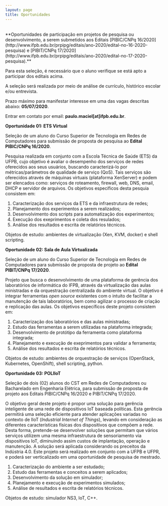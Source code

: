 ```yaml
---
layout: page
title: Oportunidades
---
```


<br/>
**Oportunidades de participação em projetos de pesquisa ou desenvolvimento, a serem submetidos aos Editais [PIBIC/CNPq 16/2020](http://www.ifpb.edu.br/prpipg/editais/ano-2020/edital-no-16-2020-pesquisa) e [PIBIT/CNPq 17/2020](http://www.ifpb.edu.br/prpipg/editais/ano-2020/edital-no-17-2020-pesquisa).**

Para esta seleção, é necessário que o aluno verifique se está apto a participar dos editais acima.

A seleção será realizada por meio de análise de currículo, histórico escolar e/ou entrevista.

Prazo máximo para manifestar interesse em uma das vagas descritas abaixo: **05/07/2020**.

Entrar em contato por email: **paulo.maciel[at]ifpb.edu.br**.

**Oportunidade 01: ETS Virtual**

Seleção de um aluno do Curso Superior de Tecnologia em Redes de Computadores para submissão de proposta de pesquisa ao **Edital PIBIC/CNPq 16/2020**.

Pesquisa realizada em conjunto com a Escola Técnica de Saúde (ETS) da UFPB, cujo objetivo é avaliar o desempenho dos serviços de redes oferecidos aos seus usuários, buscando caracterizá-lo por métricas/parâmetros de qualidade de serviço (QoS). Tais serviços são oferecidos através de máquinas virtuais (plataforma XenServer) e podem ser elencados como: serviços de roteamento, firewall, web, DNS, email, DHCP e servidor de arquivos. Os objetivos específicos desta pesquia consistem em:

1. Caracterização dos serviços da ETS e da infraestrutura de redes;
2. Planejamento dos experimentos a serem realizados;
3. Desenvolvimento dos scripts para automatização dos experimentos;
4. Execução dos exeprimentos e coleta dos resulados;
5. Análise dos resultados e escrita de relatórios técnicos.

Objetos de estudo: ambientes de virtualização (Xen, KVM, docker) e shell scripting.

**Oportunidade 02: Sala de Aula Virtualizada**

Seleção de um aluno do Curso Superior de Tecnologia em Redes de Computadores para submissão de proposta de projeto ao **Edital PIBIT/CNPq 17/2020**.

Projeto que busca o desenvolvimento de uma plataforma de gerência dos laboratórios de informática do IFPB, através da virtualização das aulas ministradas e da orquestração centralizada do ambiente virtual. O objetivo é integrar ferramentas *open source* existentes com o intuito de facilitar a manutenção de tais laboratórios, bem como agilizar o processo de criação e replicação das aulas. Os objetivos específicos deste projeto consistem em:

1. Caracterização dos laboratórios e das aulas ministradas;
2. Estudo das ferramentas a serem utilizadas na plataforma integrada;
3. Desenvolvimento de protótipo da ferramenta como plataforma integrada;
4. Planejamento e execução de exeprimentos para validar a ferramenta;
5. Análise dos resultados e escrita de relatórios técnicos.

Objetos de estudo: ambientes de orquestração de serviços (OpenStack, Kubernetes, OpenShift), shell scripting, python.

**Oportunidade 03: POLIIoT**

Seleção de dois (02) alunos do CST em Redes de Computadores ou Bacharelado em Engenharia Elétrica, para submissão de proposta de projeto aos Editais PIBIC/CNPq 16/2020 e PIBIT/CNPq 17/2020.

O objetivo geral deste projeto é propor uma solução para gerência inteligente de uma rede de dispositivos IoT baseada políticas. Esta gerência permitirá uma seleção eficiente para atender aplicações variadas no contexto de IIoT (*Industrial Internet of Things*), levando em consideração as diferentes características físicas dos dispositivos que compõem a rede. Desta forma, pretende-se desenvolver soluções que permitam que vários serviços utilizem uma mesma infraestrutura de sensoriamento via dispositivos IoT, diminuindo assim custos de implantação, operação e manutenção. A solução será aplicada considerando os preceitos da Indústria 4.0. Este projeto será realizado em conjunto com a UFPB e UFPR, e poderá ser verticalizado em uma oportunidade de pesquisa de mestrado.

1. Caracterização do ambiente a ser estudado;
2. Estudo das ferramentas e conceitos a serem aplicados;
3. Desenvolvimento da solução em simulador;
4. Planejamento e execução de experimentos simulados;
5. Análise de resultados e escrita de relatórios técnicos.

Objetos de estudo: simulador NS3, IoT, C++.
